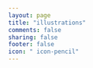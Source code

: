 ```yaml
---
layout: page
title: "illustrations"
comments: false
sharing: false
footer: false
icon: " icon-pencil"
---
```


